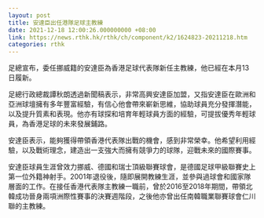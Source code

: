 ```yaml
---
layout: post
title: 安達臣出任港隊足球主教練
date: 2021-12-18 12:00:26.000000000 +08:00
link: https://news.rthk.hk/rthk/ch/component/k2/1624823-20211218.htm
categories: rthk
---
```


足總宣布，委任挪威籍的安達臣為香港足球代表隊新任主教練，他已經在本月13日履新。

足總行政總裁譚秋朗透過新聞稿表示，非常高興安達臣加盟，又指安達臣在歐洲和亞洲球壇擁有多年豐富經驗，有信心他會帶來嶄新思維，協助球員充分發揮潛能，以及提升質素和表現。他亦有球探和培育年輕球員方面的經驗，可提拔優秀年輕球員，為香港足球的未來發展鋪路。

安達臣表示，能夠獲得帶領香港代表隊出戰的機會，感到非常榮幸。他希望利用經驗，以及戰術理念，建造出一支強大而擁有競爭力的球隊，迎戰未來的國際賽事。

安達臣球員生涯曾效力挪威、德國和瑞士頂級聯賽球會，是德國足球甲級聯賽史上第一位外籍神射手。2001年退役後，隨即展開教練生涯，並參與過球會和國家隊層面的工作。在接任香港代表隊主教練一職前，曾於2016至2018年期間，帶領北韓成功晉身兩項洲際性賽事的決賽週階段，之後他亦曾出任南韓職業聯賽球會仁川聯的主教練。
